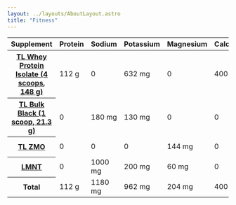 ```yaml
---
layout: ../layouts/AboutLayout.astro
title: "Fitness"
---
```


<div class="table-responsive">
<table class="table table-hover table-dark">
    <thead>
      <tr>
        <th scope="col">Supplement</th>
        <th scope="col">Protein</th>
        <th scope="col">Sodium</sup></th>
        <th scope="col">Potassium</th>
        <th scope="col">Magnesium</th>
        <th scope="col">Calcium</th>
        <th scope="col">Zinc</th>
      </tr>
    </thead>
    <tbody>
      <tr>
        <th scope="row"><a href="https://www.transparentlabs.com/collections/bestsellers/products/grass-fed-whey-protein-isolate-4lbs?variant=41389903577181">TL Whey Protein Isolate (4 scoops, 148 g)</a></th>
        <td>112 g</td>
        <td>0</td>
        <td>632 mg</td>
        <td>0</td>
        <td>400 mg</td>
        <td>0</td>
      </tr>
      <tr>
        <th scope="row"><a href="https://www.transparentlabs.com/products/preseries-bulk-black">TL Bulk Black (1 scoop, 21.3 g)</a></th>
        <td>0</td>
        <td>180 mg</td>
        <td>130 mg</td>
        <td>0</td>
        <td>0</td>
        <td>10 mg</td>
      </tr>
      <tr>
        <th scope="row"><a href="https://www.transparentlabs.com/collections/bestsellers/products/strengthseries-zmo">TL ZMO</a></th>
        <td>0</td>
        <td>0</td>
        <td>0</td>
        <td>144 mg</td>
        <td>0</td>
        <td>11 mg</td>
      </tr>
      <tr>
        <th scope="row"><a href="https://drinklmnt.com/pages/ingredients">LMNT</a></th>
        <td>0</td>
        <td>1000 mg</td>
        <td>200 mg</td>
        <td>60 mg</td>
        <td>0</td>
        <td>0</td>
      </tr>
      <tr>
        <th scope="row">Total</th>
        <td>112 g</td>
        <td>1180 mg</td>
        <td>962 mg</td>
        <td>204 mg</td>
        <td>400 mg</td>
        <td>21 mg</td>
      </tr>
    </tbody>
  </table>
  </div>
